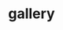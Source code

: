 ---
layout: page
permalink: /photography/
title: gallery
description:  ""
nav: true
nav_order: 5
---